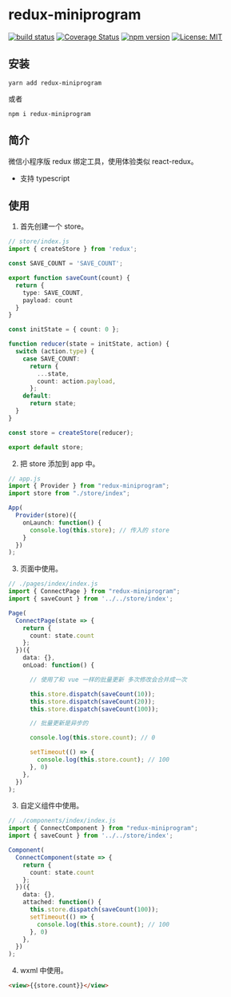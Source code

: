 # redux-miniprogram

[![build status](https://travis-ci.com/early-autumn/redux-miniprogram.svg?branch=master)](https://travis-ci.org/early-autumn/redux-miniprogram)
[![Coverage Status](https://coveralls.io/repos/github/early-autumn/redux-miniprogram/badge.svg?branch=master)](https://coveralls.io/github/early-autumn/redux-miniprogram?branch=master)
[![npm version](https://badge.fury.io/js/redux-miniprogram.svg)](https://badge.fury.io/js/redux-miniprogram)
[![License: MIT](https://img.shields.io/badge/License-MIT-brightgreen.svg)](https://opensource.org/licenses/MIT)

## 安装

```
yarn add redux-miniprogram
```

或者

```
npm i redux-miniprogram
```

## 简介

微信小程序版 redux 绑定工具，使用体验类似 react-redux。

* 支持 typescript

## 使用

1. 首先创建一个 store。

```typescript
// store/index.js
import { createStore } from 'redux';

const SAVE_COUNT = 'SAVE_COUNT';

export function saveCount(count) {
  return {
    type: SAVE_COUNT,
    payload: count
  }
}

const initState = { count: 0 };

function reducer(state = initState, action) {
  switch (action.type) {
    case SAVE_COUNT:
      return {
        ...state,
        count: action.payload,
      };
    default:
      return state;
  }
}

const store = createStore(reducer);

export default store;
```

2. 把 store 添加到 app 中。

```typescript
// app.js
import { Provider } from "redux-miniprogram";
import store from "./store/index";

App(
  Provider(store)({
    onLaunch: function() {
      console.log(this.store); // 传入的 store
    }
  })
);
```

3. 页面中使用。

```typescript
// ./pages/index/index.js
import { ConnectPage } from "redux-miniprogram";
import { saveCount } from '../../store/index';

Page(
  ConnectPage(state => {
    return {
      count: state.count
    };
  })({
    data: {},
    onLoad: function() {

      // 使用了和 vue 一样的批量更新 多次修改会合并成一次

      this.store.dispatch(saveCount(10));
      this.store.dispatch(saveCount(20));
      this.store.dispatch(saveCount(100));

      // 批量更新是异步的

      console.log(this.store.count); // 0

      setTimeout(() => {
        console.log(this.store.count); // 100
      }, 0)
    },
  })
);
```

3. 自定义组件中使用。

```typescript
// ./components/index/index.js
import { ConnectComponent } from "redux-miniprogram";
import { saveCount } from '../../store/index';

Component(
  ConnectComponent(state => {
    return {
      count: state.count
    };
  })({
    data: {},
    attached: function() {
      this.store.dispatch(saveCount(100));
      setTimeout(() => {
        console.log(this.store.count); // 100
      }, 0)
    },
  })
);
```

4. wxml 中使用。

```html
<view>{{store.count}}</view>
```

<!-- ## 目录

Provider, ConnectPage, ConnectComponent, useStore, useState, useDispatch  -->